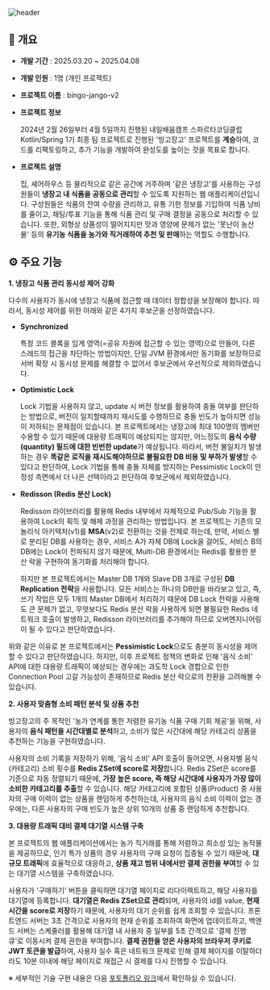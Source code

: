 ![header](https://capsule-render.vercel.app/api?type=waving&height=300&color=87CEEB&text=bingo-jango&section=header&animation=fadeIn)

## 📑 개요

- **개발 기간** : 2025.03.20 ~ 2025.04.08

- **개발 인원** : 1명 (개인 프로젝트)

- **프로젝트 이름** : bingo-jango-v2

- **프로젝트 정보**

  2024년 2월 26일부터 4월 5일까지 진행된 내일배움캠프 스파르타코딩클럽 Kotlin/Spring 1기 최종 팀 프로젝트로 진행된 '빙고장고' 프로젝트를 **계승**하여,
코드를 리팩토링하고, 추가 기능을 개발하여 완성도를 높이는 것을 목표로 합니다.

- **프로젝트 설명**
  
  집, 셰어하우스 등 물리적으로 같은 공간에 거주하며 '같은 냉장고'를 사용하는 구성원들이 **냉장고 내 식품을 공동으로 관리**할 수 있도록 지원하는 웹 애플리케이션입니다. 구성원들은 식품의 잔여 수량을 관리하고, 유통 기한 정보를 기입하여 식품 낭비를 줄이고, 채팅/투표 기능을 통해 식품 관리 및 구매 결정을 공동으로 처리할 수 있습니다. 또한, 외형상 상품성이 떨어지지만 맛과 영양에 문제가 없는 '못난이 농산물' 등의 **유기농 식품을 농가와 직거래하여 추천 및 판매**하는 역할도 수행합니다.

## ⚙️ 주요 기능

**1. 냉장고 식품 관리 동시성 제어 강화**  

다수의 사용자가 동시에 냉장고 식품에 접근할 때 데이터 정합성을 보장해야 합니다. 따라서, 동시성 제어를 위한 아래와 같은 4가지 후보군을 선정하였습니다.

- **Synchronized**
 
  특정 코드 블록을 임계 영역(=공유 자원에 접근할 수 있는 영역)으로 만들어, 다른 스레드의 접근을 차단하는 방법이지만, 단일 JVM 환경에서만 동기화를 보장하므로 서버 확장 시 동시성 문제를 해결할 수 없어서 후보군에서 우선적으로 제외하였습니다.

-  **Optimistic Lock**

    Lock 기법을 사용하지 않고, update 시 버전 정보를 활용하여 충돌 여부를 판단하는 방법으로, 버전이 일치할때까지 재시도를 수행하므로 충돌 빈도가 높아지면 성능이 저하되는 문제점이 있습니다. 본 프로젝트에서는 냉장고에 최대 100명의 멤버만 수용할 수 있기 때문에 대용량 트래픽이 예상되지는 않지만, 어느정도의 **음식 수량(quantity) 필드에 대한 빈번한 update**가 예상됩니다. 따라서, 버전 불일치가 발생하는 경우 **똑같은 로직을 재시도해야하므로 불필요한 DB 비용 및 부하가 발생**할 수 있다고 판단하여, Lock 기법을 통해 충돌 자체를 방지하는 Pessimistic Lock이 안정성 측면에서 더 나은 선택이라고 판단하여 후보군에서 제외하였습니다.

- **Redisson (Redis 분산 Lock)**

  Redisson 라이브러리를 활용해 Redis 내부에서 자체적으로 Pub/Sub 기능을 활용하여 Lock의 획득 및 해제 과정을 관리하는 방법입니다. 본 프로젝트는 기존의 모놀리식 아키텍처(v1)를 **MSA**(v2)로 전환하는 것을 전제로 하는데, 만약, 서비스 별로 분리된 DB를 사용하는 경우, 서비스 A가 자체 DB에 Lock을 걸어도, 서비스 B의 DB에는 Lock이 전파되지 않기 때문에, Multi-DB 환경에서는 Redis를 활용한 분산 락을 구현하여 동기화를 처리해야 합니다.

  하지만 본 프로젝트에서는 Master DB 1개와 Slave DB 3개로 구성된 **DB Replication 전략**을 사용합니다. 모든 서비스는 하나의 DB만을 바라보고 있고, 즉, 쓰기 작업은 모두 1개의 Master DB에서 처리하기 때문에 DB Lock 전략을 사용해도 큰 문제가 없고, 무엇보다도 Redis 분산 락을 사용하게 되면 불필요한 Redis 네트워크 호출이 발생하고, Redisson 라이브러리를 추가해야 하므로 오버엔지니어링이 될 수 있다고 판단하였습니다.

위와 같은 이유로 본 프로젝트에서는 **Pessimistic Lock**으로도 충분히 동시성을 제어할 수 있다고 판단하였습니다. 하지만, 이후 프로젝트 정책의 변화로 인해 '음식 소비' API에 대한 대용량 트래픽이 예상되는 경우에는 과도학 Lock 경합으로 인한 Connection Pool 고갈 가능성이 존재하므로 Redis 분산 락으로의 전환을 고려해볼 수 있습니다.

**2. 사용자 맞춤형 소비 패턴 분석 및 상품 추천**

빙고장고의 주 목적인 '농가 연계를 통한 저렴한 유기농 식품 구매 기회 제공'을 위해, 사용자의 **음식 패턴을 시간대별로 분석**하고, 소비가 많은 시간대에 해당 카테고리 상품을 추천하는 기능을 구현하였습니다.

사용자의 소비 기록을 저장하기 위해, '음식 소비' API 호출이 들어오면, 사용자별 음식(카테고리) 소비 횟수를 **Redis ZSet에 score로 저장**합니다. Redis ZSet은 score를 기준으로 자동 정렬되기 때문에, **가장 높은 score, 즉 해당 시간대에 사용자가 가장 많이 소비한 카테고리를 추출**할 수 있습니다. 해당 카테고리에 포함된 상품(Product) 중 사용자의 구매 이력이 없는 상품을 랜덤하게 추천하는데, 사용자의 음식 소비 이력이 없는 경우에는, 다른 사용자의 구매 빈도가 높은 상위 10개의 상품 중 랜덤하게 추천합니다.

**3. 대용량 트래픽 대비 결제 대기열 시스템 구축**

본 프로젝트의 웹 애플리케이션에서는 농가 직거래를 통해 저렴하고 희소성 있는 농작물을 제공하므로, 인기 특가 상품의 경우 사용자의 구매 요청이 집중될 수 있기 때문에, **대규모 트래픽**에 효율적으로 대응하고, **상품 재고 범위 내에서만 결제 권한을 부여**할 수 있는 대기열 시스템을 구축하였습니다.

사용자가 '구매하기' 버튼을 클릭하면 대기열 페이지로 리다이렉트하고, 해당 사용자를 대기열에 등록합니다. **대기열은 Redis ZSet으로 관리**되며, 사용자의 id를 value, **현재 시간을 score로 저장**하기 때문에, 사용자의 대기 순위를 쉽게 조회할 수 있습니다. 프론트엔드 서버는 3초 간격으로 사용자의 현재 순위를 조회하여 화면에 업데이트하고, 백엔드 서버는 스케줄러를 활용해 대기열 내 사용자 중 일부를 5초 간격으로 '결제 진행 큐'로 이동시켜 결제 권한을 부여합니다. **결제 권한을 얻은 사용자의 브라우저 쿠키로 JWT 토큰을 발급**하여, 사용자 실수 혹은 네트워크 문제로 인해 결제 페이지를 이탈하더라도 10분 이내에 해당 페이지로 재접근 시 결제를 다시 진행할 수 있습니다.

※ 세부적인 기술 구현 내용은 다음 [포토폴리오 링크](https://drive.google.com/file/d/1lToKeLiujyB7tMOpk1Z578X8LWyX4zmQ/view?usp=sharing)에서 확인하실 수 있습니다.
